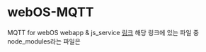 # webOS-MQTT
MQTT for webOS webapp &amp; js_service
<a href="https://github.com/webOS-KOSS/webOS-MQTT/tree/main/mqtt_service">링크</a>
해당 링크에 있는 파일 중 node_modules라는 파일은 

